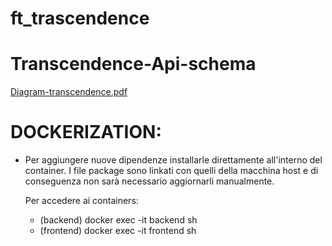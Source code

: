 # ft_trascendence

# Transcendence-Api-schema
[Diagram-transcendence.pdf](https://github.com/Wowbagger1994/ft_trascendence/files/10609904/Diagram-transcendence.pdf)

# DOCKERIZATION:

- Per aggiungere nuove dipendenze installarle direttamente all'interno del container.
  I file package sono linkati con quelli della macchina host e di conseguenza non sarà
  necessario aggiornarli manualmente.

  Per accedere ai containers:
	- (backend) docker exec -it backend sh
	- (frontend) docker exec -it frontend sh
